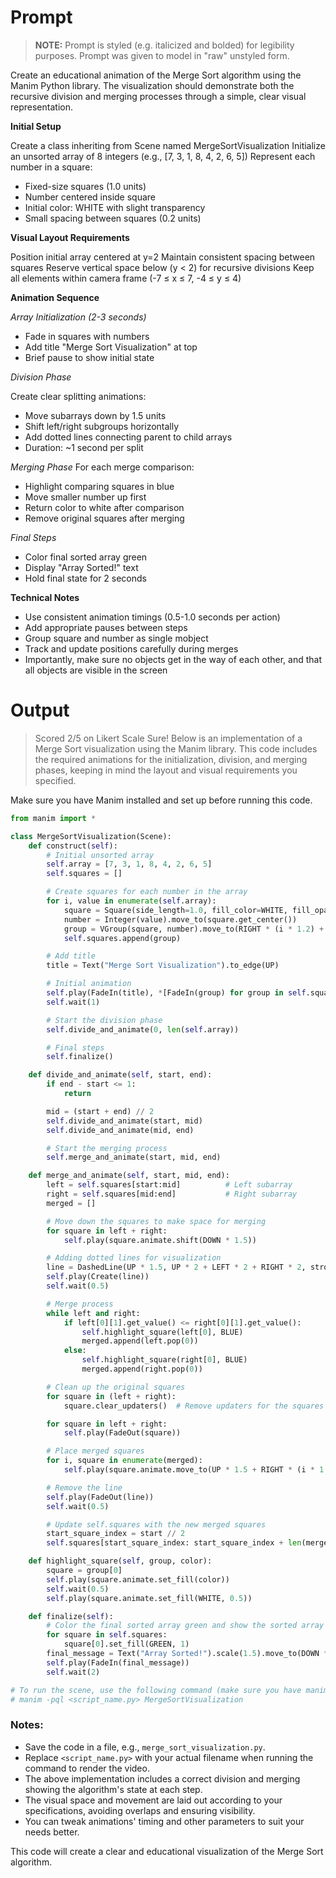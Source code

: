 # Prompt
> **NOTE:** Prompt is styled (e.g. italicized and bolded) for legibility purposes. Prompt was given to model in "raw" unstyled form.

Create an educational animation of the Merge Sort algorithm using the Manim Python library. The visualization should demonstrate both the recursive division and merging processes through a simple, clear visual representation.

**Initial Setup**

Create a class inheriting from Scene named MergeSortVisualization
Initialize an unsorted array of 8 integers (e.g., [7, 3, 1, 8, 4, 2, 6, 5])
Represent each number in a square:

* Fixed-size squares (1.0 units)
* Number centered inside square
* Initial color: WHITE with slight transparency
* Small spacing between squares (0.2 units)

**Visual Layout Requirements**

Position initial array centered at y=2
Maintain consistent spacing between squares
Reserve vertical space below (y < 2) for recursive divisions
Keep all elements within camera frame (-7 ≤ x ≤ 7, -4 ≤ y ≤ 4)

**Animation Sequence**

*Array Initialization (2-3 seconds)*

* Fade in squares with numbers
* Add title "Merge Sort Visualization" at top
* Brief pause to show initial state

*Division Phase*

Create clear splitting animations:

* Move subarrays down by 1.5 units
* Shift left/right subgroups horizontally
* Add dotted lines connecting parent to child arrays
* Duration: ~1 second per split

*Merging Phase*
For each merge comparison:

* Highlight comparing squares in blue
* Move smaller number up first
* Return color to white after comparison
* Remove original squares after merging

*Final Steps*

* Color final sorted array green
* Display "Array Sorted!" text
* Hold final state for 2 seconds

**Technical Notes**

* Use consistent animation timings (0.5-1.0 seconds per action)
* Add appropriate pauses between steps
* Group square and number as single mobject
* Track and update positions carefully during merges
* Importantly, make sure no objects get in the way of each other, and that all objects are visible in the screen


# Output
> Scored 2/5 on Likert Scale
Sure! Below is an implementation of a Merge Sort visualization using the Manim library. This code includes the required animations for the initialization, division, and merging phases, keeping in mind the layout and visual requirements you specified.

Make sure you have Manim installed and set up before running this code.

```python
from manim import *

class MergeSortVisualization(Scene):
    def construct(self):
        # Initial unsorted array
        self.array = [7, 3, 1, 8, 4, 2, 6, 5]
        self.squares = []

        # Create squares for each number in the array
        for i, value in enumerate(self.array):
            square = Square(side_length=1.0, fill_color=WHITE, fill_opacity=0.5, stroke_color=WHITE)
            number = Integer(value).move_to(square.get_center())
            group = VGroup(square, number).move_to(RIGHT * (i * 1.2) + UP * 2)
            self.squares.append(group)

        # Add title
        title = Text("Merge Sort Visualization").to_edge(UP)

        # Initial animation
        self.play(FadeIn(title), *[FadeIn(group) for group in self.squares])
        self.wait(1)

        # Start the division phase
        self.divide_and_animate(0, len(self.array))

        # Final steps
        self.finalize()

    def divide_and_animate(self, start, end):
        if end - start <= 1:
            return

        mid = (start + end) // 2
        self.divide_and_animate(start, mid)
        self.divide_and_animate(mid, end)

        # Start the merging process
        self.merge_and_animate(start, mid, end)

    def merge_and_animate(self, start, mid, end):
        left = self.squares[start:mid]          # Left subarray
        right = self.squares[mid:end]           # Right subarray
        merged = []

        # Move down the squares to make space for merging
        for square in left + right:
            self.play(square.animate.shift(DOWN * 1.5))

        # Adding dotted lines for visualization
        line = DashedLine(UP * 1.5, UP * 2 + LEFT * 2 + RIGHT * 2, stroke_width=1, color=BLUE)
        self.play(Create(line))
        self.wait(0.5)

        # Merge process
        while left and right:
            if left[0][1].get_value() <= right[0][1].get_value():
                self.highlight_square(left[0], BLUE)
                merged.append(left.pop(0))
            else:
                self.highlight_square(right[0], BLUE)
                merged.append(right.pop(0))

        # Clean up the original squares
        for square in (left + right):
            square.clear_updaters()  # Remove updaters for the squares to stop moving

        for square in left + right:
            self.play(FadeOut(square))

        # Place merged squares
        for i, square in enumerate(merged):
            self.play(square.animate.move_to(UP * 1.5 + RIGHT * (i * 1.2)))

        # Remove the line
        self.play(FadeOut(line))
        self.wait(0.5)

        # Update self.squares with the new merged squares
        start_square_index = start // 2
        self.squares[start_square_index: start_square_index + len(merged)] = merged

    def highlight_square(self, group, color):
        square = group[0]
        self.play(square.animate.set_fill(color))
        self.wait(0.5)
        self.play(square.animate.set_fill(WHITE, 0.5))

    def finalize(self):
        # Color the final sorted array green and show the sorted array message
        for square in self.squares:
            square[0].set_fill(GREEN, 1)
        final_message = Text("Array Sorted!").scale(1.5).move_to(DOWN * 2)
        self.play(FadeIn(final_message))
        self.wait(2)

# To run the scene, use the following command (make sure you have manim installed):
# manim -pql <script_name.py> MergeSortVisualization
```

### Notes:
- Save the code in a file, e.g., `merge_sort_visualization.py`.
- Replace `<script_name.py>` with your actual filename when running the command to render the video.
- The above implementation includes a correct division and merging showing the algorithm's state at each step.
- The visual space and movement are laid out according to your specifications, avoiding overlaps and ensuring visibility.
- You can tweak animations' timing and other parameters to suit your needs better.

This code will create a clear and educational visualization of the Merge Sort algorithm.